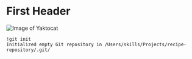# First  Header
![Image of Yaktocat](https://octodex.github.com/images/yaktocat.png)
```
!git init
Initialized empty Git repository in /Users/skills/Projects/recipe-repository/.git/
```
 
